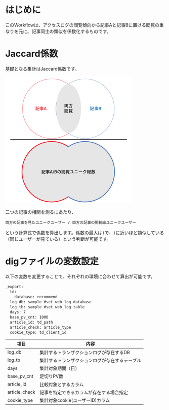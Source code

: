 # はじめに
  
このWorkflowは、アクセスログの閲覧傾向から記事Aと記事Bに置ける閲覧の重なりを元に、記事同士の類似を係数化するものです。
  
# Jaccard係数
  
基礎となる集計はJaccard係数です。
  
<img src="https://github.com/tsukaharakazuki/image/blob/master/jaccard_1.png"
 alt="Jaccard" title="Jaccard" width="400" height="400" />
  
二つの記事の相関を測るにあたり、
  
`両方の記事を見たユニークユーザー / 両方の記事の閲覧総ユニークユーザー`
  
という計算式で係数を算出します。係数の最大は`1`で、`1`に近いほど類似している（同じユーザーが見ている）という判断が可能です。
　　
# digファイルの変数設定
  
以下の変数を変更することで、それぞれの環境に合わせて算出が可能です。
  
```
_export:
  td:
    database: recommend
  log_db: sample #set web_log database
  log_tb: sample #set web_log table
  days: 7
  base_pv_cnt: 1000
  article_id: td_path
  article_check: article_type
  cookie_type: td_client_id
```
  
|項目           |内容                               |
|--------------|-----------------------------------|
|log_db        |集計するトランザクションログが存在するDB    |
|log_tb        |集計するトランザクションログが存在するテーブル|
|days          |集計対象期間（日）                     |
|base_pv_cnt   |足切りPV数                          |
|article_id    |比較対象とするカラム                   |
|article_check |記事を特定できるカラムが存在する場合指定   |
|cookie_type   |集計対象cookie(ユーザーID)カラム       |
